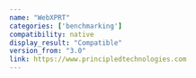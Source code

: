 ```yaml
---
name: "WebXPRT"
categories: ['benchmarking']
compatibility: native
display_result: "Compatible"
version_from: "3.0"
link: https://www.principledtechnologies.com
---
```

